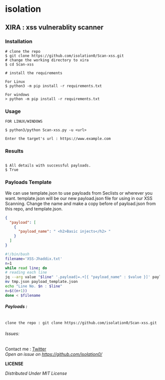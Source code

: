 # isolation
## XIRA : xss vulnerablity scanner 


### Installation

```console
# clone the repo
$ git clone https://github.com/isolation0/Scan-xss.git
# change the working directory to xira
$ cd Scan-xss

# install the requirements
 
For Linux
$ python3 -m pip install -r requirements.txt

For windows
> python -m pip install -r requirements.txt
```

### Usage

```console
FOR LINUX/WINDOWS

$ python3/python Scan-xss.py -u <url>

Enter the target's url : https://www.example.com
```


### Results

```console

$ All details with successful payloads.
$ True
```




### Payloads Template
We can use template.json to use payloads from Seclists or wherever you want. template.json will be our new payload.json file for using in our XSS Scanning. Change the name and make a copy before of payload.json from this repo, and template.json.
```json
{
  "payload": [
    {
      "payload_name": " <h2>Basic injects</h2> "
    }
  ]
}
```
```bash
#!/bin/bash
filename='XSS-Jhaddix.txt'
n=1
while read line; do
# reading each line
jq --arg value "$line" '.payload|=.+[{ "payload_name" : $value }]' payload_template.json >tmp.json
mv tmp.json payload_template.json
echo "Line No. $n : $line"
n=$((n+1))
done < $filename
```

##### Payloads :

```console

clone the repo : git clone https://github.com/isolation0/Scan-xss.git

```
###### Issues:
Contact me : <a href= "https://twitter.com/iuexb">Twitter</a>
<br />
*Open an issue on https://github.com/isolation0/*

**LICENSE**

*Distributed Under MIT License*
